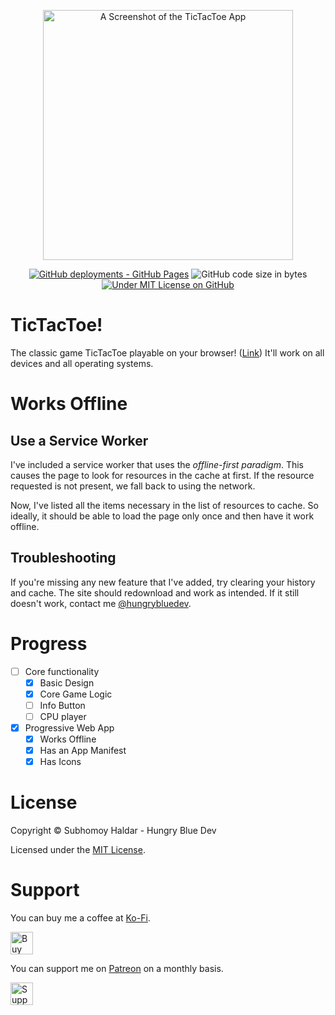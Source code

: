 <div align="center">
<p>
<a href="https://hungrybluedev.github.io/hbd-tictactoe/">
<img width="400px" src="https://i.imgur.com/dLJVHOJ.png" alt="A Screenshot of the TicTacToe App" />
</a>
</p>
</div>

<div align="center">
  <p>
    <a href="https://hungrybluedev.github.io/hbd-tictactoe/"><img src="https://img.shields.io/github/deployments/hungrybluedev/hbd-tictactoe/github-pages?label=GitHub%20Pages" alt="GitHub deployments - GitHub Pages" /></a>
    <img src="https://img.shields.io/github/languages/code-size/hungrybluedev/hbd-tictactoe" alt="GitHub code size in bytes" />
    <a href="LICENSE"><img src="https://img.shields.io/github/license/hungrybluedev/hbd-tictactoe" alt="Under MIT License on GitHub" /></a>
  </p>
  </div>

# TicTacToe!

The classic game TicTacToe playable on your browser! ([Link](https://hungrybluedev.github.io/hbd-tictactoe/))
It'll work on all devices and all operating systems.

# Works Offline

## Use a Service Worker

I've included a service worker that uses the _offline-first paradigm_.
This causes the page to look for resources in the cache at first.
If the resource requested is not present, we fall back to using the network.

Now, I've listed all the items necessary in the list of resources to cache.
So ideally, it should be able to load the page only once and then have it work offline.

## Troubleshooting

If you're missing any new feature that I've added, try clearing your history and cache.
The site should redownload and work as intended.
If it still doesn't work, contact me [@hungrybluedev](https://twitter.com/hungrybluedev/).

# Progress

- [ ] Core functionality
  - [x] Basic Design
  - [x] Core Game Logic
  - [ ] Info Button
  - [ ] CPU player
- [x] Progressive Web App
  - [x] Works Offline
  - [x] Has an App Manifest
  - [x] Has Icons
  
# License

Copyright &copy; Subhomoy Haldar - Hungry Blue Dev

Licensed under the [MIT License](LICENSE).

# Support

You can buy me a coffee at [Ko-Fi](https://ko-fi.com/hungrybluedev).

<a href='https://ko-fi.com/hungrybluedev' target='_blank'>
  <img height='36' style='border:0px;height:36px;' src='https://az743702.vo.msecnd.net/cdn/kofi3.png?v=2' border='0' alt='Buy Me a Coffee at ko-fi.com' />
</a>

You can support me on [Patreon](https://www.patreon.com/bePatron?u=24185563) on a monthly basis.

<a href="https://patreon.com/hungrybluedev">
  <img height="36" style='border:0px;height:36px;' src="https://c5.patreon.com/external/logo/become_a_patron_button@2x.png" border='0' alt='Support me on Patreon!' /?
</a>
